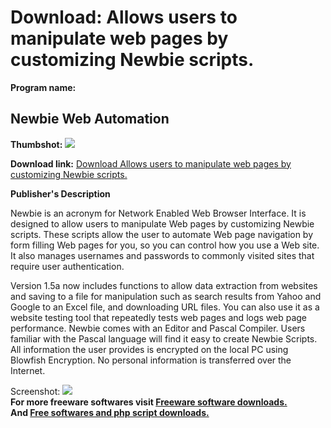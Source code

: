 # Download: Allows users to manipulate web pages by customizing Newbie scripts.

**Program name:**

## Newbie Web Automation

  
**Thumbshot:** ![](http://www.freewarefiles.com/screenshot/newbie_md.gif)   
  
**Download link:** [Download Allows users to manipulate web pages by customizing Newbie scripts.](http://freesoftwares.boysofts.com/Newbie-Web-Automation_program_11258.html)  
  


**Publisher's Description**  
  


Newbie is an acronym for Network Enabled Web Browser Interface. It is designed to allow users to manipulate Web pages by customizing Newbie scripts. These scripts allow the user to automate Web page navigation by form filling Web pages for you, so you can control how you use a Web site. It also manages usernames and passwords to commonly visited sites that require user authentication.

Version 1.5a now includes functions to allow data extraction from websites and saving to a file for manipulation such as search results from Yahoo and Google to an Excel file, and downloading URL files. You can also use it as a website testing tool that repeatedly tests web pages and logs web page performance. Newbie comes with an Editor and Pascal Compiler. Users familiar with the Pascal language will find it easy to create Newbie Scripts. All information the user provides is encrypted on the local PC using Blowfish Encryption. No personal information is transferred over the Internet.

  
  
Screenshot: ![](http://www.freewarefiles.com/screenshot/newbie.gif)   
**For more freeware softwares visit [Freeware software downloads.](http://freesoftwares.boysofts.com/)**   
**And [Free softwares and php script downloads.](http://www.boysofts.com/)**

